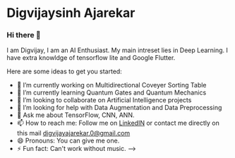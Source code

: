 # Digvijaysinh Ajarekar

### Hi there 👋

I am Digvijay, I am an AI Enthusiast. My main intreset lies in Deep Learning. I have extra knowldge of tensorflow lite and Google Flutter.

Here are some ideas to get you started:

- 🔭 I’m currently working on Multidirectional Coveyer Sorting Table 
- 🌱 I’m currently learning Quantum Gates and Quantum Mechanics 
- 👯 I’m looking to collaborate on Artificial Intelligence projects
- 🤔 I’m looking for help with Data Augmentation and Data Preprocessing
- 💬 Ask me about TensorFlow, CNN, ANN.
- 📫 How to reach me: Follow me on [LinkedIN](www.linkedin.com/in/digvijaysinh-ajarekar) or contact me directly on this mail digvijayajarekar.0@gmail.com 
- 😄 Pronouns: You can give me one.
- ⚡ Fun fact: Can't work without music.
-->
